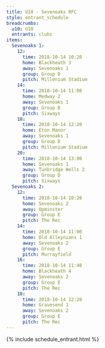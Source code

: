 ```yaml
---
title: U10 - Sevenoaks RFC
style: entrant_schedule
breadcrumbs:
  u10: U10
  entrants: clubs
items:
  Sevenoaks 1:
    12:
      time: 2018-10-14 10:20
      home: Blackheath 3
      away: Sevenoaks 1
      group: Group D
      pitch: Millenium Stadium
    14:
      time: 2018-10-14 11:00
      home: Medway 2
      away: Sevenoaks 1
      group: Group D
      pitch: Sixways
    18:
      time: 2018-10-14 12:20
      home: Eton Manor
      away: Sevenoaks 1
      group: Group D
      pitch: Millenium Stadium
    20:
      time: 2018-10-14 13:00
      home: Sevenoaks 1
      away: Tunbridge Wells 2
      group: Group D
      pitch: Sixways
  Sevenoaks 2:
    12:
      time: 2018-10-14 10:20
      home: Sevenoaks 2
      away: Upminster
      group: Group E
      pitch: The Rec
    14:
      time: 2018-10-14 11:00
      home: Old Alleynians 1
      away: Sevenoaks 2
      group: Group E
      pitch: Murrayfield
    16:
      time: 2018-10-14 11:40
      home: Blackheath 4
      away: Sevenoaks 2
      group: Group E
      pitch: The Rec
    18:
      time: 2018-10-14 12:20
      home: Gravesend 1
      away: Sevenoaks 2
      group: Group E
      pitch: The Rec
---
```


{% include schedule_entrant.html %}
